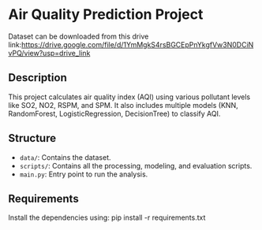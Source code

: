 # Air Quality Prediction Project
Dataset can be downloaded from this drive link:https://drive.google.com/file/d/1YmMgkS4rsBGCEpPnYkgfVw3N0DCiNvPQ/view?usp=drive_link
## Description
This project calculates air quality index (AQI) using various pollutant levels like SO2, NO2, RSPM, and SPM. It also includes multiple models (KNN, RandomForest, LogisticRegression, DecisionTree) to classify AQI.

## Structure
- `data/`: Contains the dataset.
- `scripts/`: Contains all the processing, modeling, and evaluation scripts.
- `main.py`: Entry point to run the analysis.

## Requirements
Install the dependencies using:
pip install -r requirements.txt
